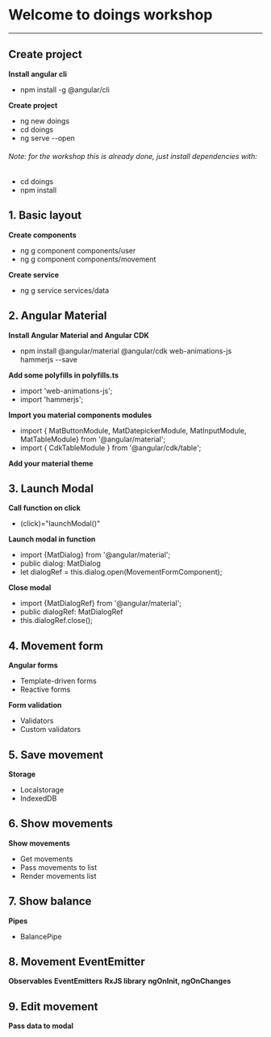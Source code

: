 # Welcome to doings workshop
---

## Create project
**Install angular cli**
- npm install -g @angular/cli

**Create project**
- ng new doings
- cd doings
- ng serve --open

###### Note: for the workshop this is already done, just install dependencies with:
- cd doings
- npm install

## 1. Basic layout
**Create components**
- ng g component components/user
- ng g component components/movement

**Create service**
- ng g service services/data

## 2. Angular Material
**Install Angular Material and Angular CDK**
- npm install @angular/material @angular/cdk web-animations-js hammerjs --save

**Add some polyfills in polyfills.ts**
- import 'web-animations-js';
- import 'hammerjs';

**Import you material components modules**
- import { MatButtonModule, MatDatepickerModule, MatInputModule, MatTableModule} from '@angular/material';
- import { CdkTableModule } from '@angular/cdk/table';

**Add your material theme**

## 3. Launch Modal

**Call function on click**
- (click)="launchModal()"

**Launch modal in function**
- import {MatDialog} from '@angular/material';
- public dialog: MatDialog
- let dialogRef = this.dialog.open(MovementFormComponent);

**Close modal**
- import {MatDialogRef} from '@angular/material';
- public dialogRef: MatDialogRef<MovementFormComponent>
- this.dialogRef.close();

## 4. Movement form

**Angular forms**
- Template-driven forms
- Reactive forms

**Form validation**
- Validators
- Custom validators

## 5. Save movement

**Storage**
- Localstorage
- IndexedDB

## 6. Show movements

**Show movements**
- Get movements
- Pass movements to list
- Render movements list

## 7. Show balance

**Pipes**
- BalancePipe

## 8. Movement EventEmitter

**Observables**
**EventEmitters**
**RxJS library**
**ngOnInit, ngOnChanges**

## 9. Edit movement

**Pass data to modal**

